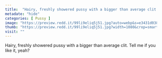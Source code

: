 ```yaml
---
title:  "Hairy, freshly showered pussy with a bigger than average clit. Tell me if you like it, yeah?"
metadate: "hide"
categories: [ Pussy ]
image: "https://preview.redd.it/99li9eliq5j51.jpg?auto=webp&s=e3431d038f326c84c803db00fff42a55fe49516c"
thumb: "https://preview.redd.it/99li9eliq5j51.jpg?width=1080&crop=smart&auto=webp&s=e50225b889c2b3b3c79eafb5a3b7c016b38ce925"
visit: ""
---
```

Hairy, freshly showered pussy with a bigger than average clit. Tell me if you like it, yeah?
